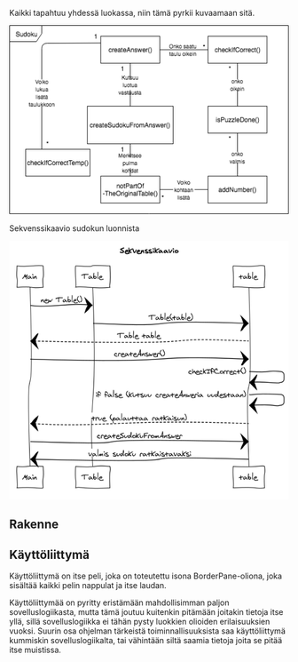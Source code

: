 Kaikki tapahtuu yhdessä luokassa, niin tämä pyrkii kuvaamaan sitä.

![](https://github.com/SamiP7/ot-harjoitustyo/blob/master/dokumentaatio/kuvat/kaavio.png)


Sekvenssikaavio sudokun luonnista

![](https://github.com/SamiP7/ot-harjoitustyo/blob/master/dokumentaatio/kuvat/Sekvenssikaavio.png)


## **Rakenne**


## **Käyttöliittymä**

Käyttöliittymä on itse peli, joka on toteutettu isona BorderPane-oliona, joka sisältää kaikki pelin nappulat ja itse laudan.

Käyttöliittymää on pyritty eristämään mahdollisimman paljon sovelluslogiikasta, mutta tämä joutuu kuitenkin pitämään joitakin tietoja itse yllä, sillä sovelluslogiikka ei tähän pysty luokkien olioiden erilaisuuksien vuoksi. Suurin osa ohjelman tärkeistä toiminnallisuuksista saa käyttöliittymä kummiskin sovelluslogiikalta, tai vähintään siltä saamia tietoja joita se pitää itse muistissa.

